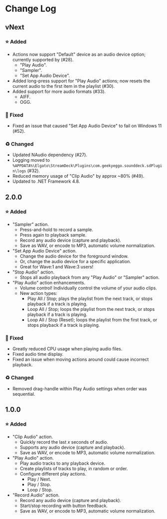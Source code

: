 # Change Log

## vNext

### ⭐ Added

- Actions now support "Default" device as an audio device option; currently supported by (#28).
  - "Play Audio".
  - "Sampler".
  - "Set App Audio Device".
- Added long-press support for "Play Audio" actions; now resets the current audio to the first item in the playlist (#30).
- Added support for more audio formats (#33).
  - AIFF.
  - OGG.

### 🐞 Fixed

- Fixed an issue that caused "Set App Audio Device" to fail on Windows 11 (#52).

### ♻ Changed

- Updated NAudio dependency (#27).
- Logging moved to `%APPDATA%\Elgato\StreamDeck\Plugins\com.geekyeggo.sounddeck.sdPlugin\logs` (#32).
- Reduced memory usage of "Clip Audio" by approx ~80% (#49).
- Updated to .NET Framework 4.8.

## 2.0.0

### ⭐ Added

- "Sampler" action.
  - Press-and-hold to record a sample.
  - Press again to playback sample.
  - Record any audio device (capture and playback).
  - Save as WAV, or encode to MP3, automatic volume normalization.
- "Set App Audio Device" action.
  - Change the audio device for the foreground window.
  - Or, change the audio device for a specific application.
  - Great for Wave:1 and Wave:3 users!
- "Stop Audio" action.
  - Stops all audio playback from any "Play Audio" or "Sampler" action.
- "Play Audio" action enhancements.
  - Volume control! Individually control the volume of your audio clips.
  - New action types:
    - Play All / Stop; plays the playlist from the next track, or stops playback if a track is playing.
    - Loop All / Stop; loops the playlist from the next track, or stops playback if a track is playing.
    - Loop All / Stop (Reset); loops the playlist from the first track, or stops playback if a track is playing.

### 🐞 Fixed

- Greatly reduced CPU usage when playing audio files.
- Fixed audio time display.
- Fixed an issue when moving actions around could cause incorrect playback.

### ♻ Changed

- Removed drag-handle within Play Audio settings when order was sequential.

## 1.0.0

### ⭐ Added

- "Clip Audio" action.
  - Quickly record the last *x* seconds of audio.
  - Supports any audio device (capture and playback).
  - Save as WAV, or encode to MP3, automatic volume normalization.
- "Play Audio" action.
  - Play audio tracks to any playback device.
  - Create playlists of tracks to play, in random or order.
  - Configure different play actions.
    - Play / Next.
    - Play / Stop.
    - Loop / Stop.
- "Record Audio" action.
  - Record any audio device (capture and playback).
  - Start/stop recording with button feedback.
  - Save as WAV, or encode to MP3, automatic volume normalization.
